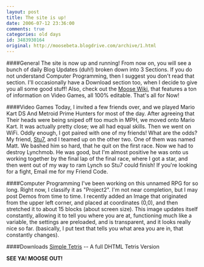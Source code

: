 ```yaml
---
layout: post
title: The site is up!
date: 2006-07-12 23:36:00
comments: true
categories: old days
id: 3483930164
original: http://moosebeta.blogdrive.com/archive/1.html
---
```


####General 
The site is now up and running! From now on, you will see a bunch of daily Blog Updates (duh!) broken down into 3 Sections. If you do not understand Computer Programming, then I suggest you don't read that section. I'll occasionally have a Download section too, when I decide to give you all some good stuff! Also, check out the [Moose Wiki](http://www.nintendome.pbwiki.com/), that features a ton of information on Video Games, all 100% editable. That's all for Now! 

####Video Games
Today, I invited a few friends over, and we played Mario Kart DS And Metroid Prime Hunters for most of the day. After agreeing that Their heads were being sniped off too much in MPH, we moved onto Mario Kart. It was actually pretty close; we all had equal skills. Then we went on WiFi. Oddly enough, I got paired with one of my friends! What are the odds? My friend, [Stu7](mailto:stustevo111@yahoo.com), and I teamed up on the other two. One of them was named Matt. We bashed him so hard, that he quit on the first race. Now we had to destroy Lynchmob. He was good, but I'm almost positive he was onto us working together by the final lap of the final race, where I got a star, and then went out of my way to ram Lynch so Stu7 could finish! If you're looking for a fight, Email me for my Friend Code.

####Computer Programming
I've been working on this unnamed RPG for so long. Right now, I classify it as "Project2". I'm not near completion, but I may post Demos from time to time. I recently added an Image that originated from the upper left corner, and placed at coordinates (0,0), and then stretched it to about 15 blocks (about screen size). This image updates itself constantly, allowing it to tell you where you are at, functioning much like a variable, the settings are preloaded, and is transparent, and it looks really nice so far. (basically, I put text that tells you what area you are in, that constantly changes). 

####Downloads
[Simple Tetris](http://www.dynamicdrive.com/dynamicindex12/tet2.htm)  --  A full DHTML Tetris Version

**SEE YA! MOOSE OUT!**
